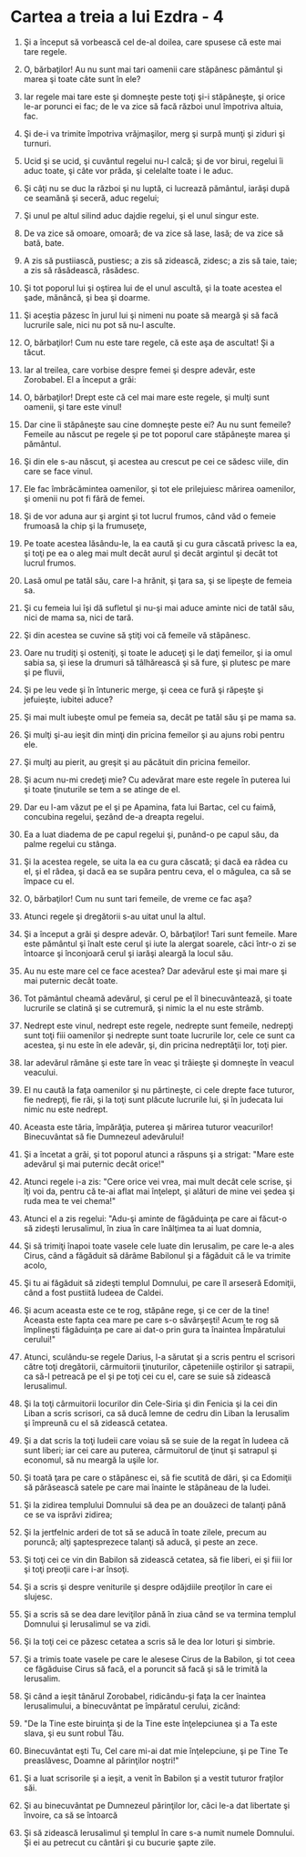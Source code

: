 # Cartea a treia a lui Ezdra - 4

1. Şi a început să vorbească cel de-al doilea, care spusese că este mai tare regele. 

2. O, bărbaţilor! Au nu sunt mai tari oamenii care stăpânesc pământul şi marea şi toate câte sunt în ele? 

3. Iar regele mai tare este şi domneşte peste toţi şi-i stăpâneşte, şi orice le-ar porunci ei fac; de le va zice să facă război unul împotriva altuia, fac. 

4. Şi de-i va trimite împotriva vrăjmaşilor, merg şi surpă munţi şi ziduri şi turnuri. 

5. Ucid şi se ucid, şi cuvântul regelui nu-l calcă; şi de vor birui, regelui îi aduc toate, şi câte vor prăda, şi celelalte toate i le aduc. 

6. Şi câţi nu se duc la război şi nu luptă, ci lucrează pământul, iarăşi după ce seamănă şi seceră, aduc regelui; 

7. Şi unul pe altul silind aduc dajdie regelui, şi el unul singur este. 

8. De va zice să omoare, omoară; de va zice să lase, lasă; de va zice să bată, bate. 

9. A zis să pustiiască, pustiesc; a zis să zidească, zidesc; a zis să taie, taie; a zis să răsădească, răsădesc. 

10. Şi tot poporul lui şi oştirea lui de el unul ascultă, şi la toate acestea el şade, mănâncă, şi bea şi doarme. 

11. Şi aceştia păzesc în jurul lui şi nimeni nu poate să meargă şi să facă lucrurile sale, nici nu pot să nu-l asculte. 

12. O, bărbaţilor! Cum nu este tare regele, că este aşa de ascultat! Şi a tăcut. 

13. Iar al treilea, care vorbise despre femei şi despre adevăr, este Zorobabel. El a început a grăi: 

14. O, bărbaţilor! Drept este că cel mai mare este regele, şi mulţi sunt oamenii, şi tare este vinul! 

15. Dar cine îi stăpâneşte sau cine domneşte peste ei? Au nu sunt femeile? Femeile au născut pe regele şi pe tot poporul care stăpâneşte marea şi pământul. 

16. Şi din ele s-au născut, şi acestea au crescut pe cei ce sădesc viile, din care se face vinul. 

17. Ele fac îmbrăcămintea oamenilor, şi tot ele prilejuiesc mărirea oamenilor, şi omenii nu pot fi fără de femei. 

18. Şi de vor aduna aur şi argint şi tot lucrul frumos, când văd o femeie frumoasă la chip şi la frumuseţe, 

19. Pe toate acestea lăsându-le, la ea caută şi cu gura căscată privesc la ea, şi toţi pe ea o aleg mai mult decât aurul şi decât argintul şi decât tot lucrul frumos. 

20. Lasă omul pe tatăl său, care l-a hrănit, şi ţara sa, şi se lipeşte de femeia sa. 

21. Şi cu femeia lui îşi dă sufletul şi nu-şi mai aduce aminte nici de tatăl său, nici de mama sa, nici de tară. 

22. Şi din acestea se cuvine să ştiţi voi că femeile vă stăpânesc. 

23. Oare nu trudiţi şi osteniţi, şi toate le aduceţi şi le daţi femeilor, şi ia omul sabia sa, şi iese la drumuri să tâlhărească şi să fure, şi plutesc pe mare şi pe fluvii, 

24. Şi pe leu vede şi în întuneric merge, şi ceea ce fură şi răpeşte şi jefuieşte, iubitei aduce? 

25. Şi mai mult iubeşte omul pe femeia sa, decât pe tatăl său şi pe mama sa. 

26. Şi mulţi şi-au ieşit din minţi din pricina femeilor şi au ajuns robi pentru ele. 

27. Şi mulţi au pierit, au greşit şi au păcătuit din pricina femeilor. 

28. Şi acum nu-mi credeţi mie? Cu adevărat mare este regele în puterea lui şi toate ţinuturile se tem a se atinge de el. 

29. Dar eu l-am văzut pe el şi pe Apamina, fata lui Bartac, cel cu faimă, concubina regelui, şezând de-a dreapta regelui. 

30. Ea a luat diadema de pe capul regelui şi, punând-o pe capul său, da palme regelui cu stânga. 

31. Şi la acestea regele, se uita la ea cu gura căscată; şi dacă ea râdea cu el, şi el râdea, şi dacă ea se supăra pentru ceva, el o măgulea, ca să se împace cu el. 

32. O, bărbaţilor! Cum nu sunt tari femeile, de vreme ce fac aşa? 

33. Atunci regele şi dregătorii s-au uitat unul la altul. 

34. Şi a început a grăi şi despre adevăr. O, bărbaţilor! Tari sunt femeile. Mare este pământul şi înalt este cerul şi iute la alergat soarele, căci într-o zi se întoarce şi înconjoară cerul şi iarăşi aleargă la locul său. 

35. Au nu este mare cel ce face acestea? Dar adevărul este şi mai mare şi mai puternic decât toate. 

36. Tot pământul cheamă adevărul, şi cerul pe el îl binecuvântează, şi toate lucrurile se clatină şi se cutremură, şi nimic la el nu este strâmb. 

37. Nedrept este vinul, nedrept este regele, nedrepte sunt femeile, nedrepţi sunt toţi fiii oamenilor şi nedrepte sunt toate lucrurile lor, cele ce sunt ca acestea, şi nu este în ele adevăr, şi, din pricina nedreptăţii lor, toţi pier. 

38. Iar adevărul rămâne şi este tare în veac şi trăieşte şi domneşte în veacul veacului. 

39. El nu caută la faţa oamenilor şi nu părtineşte, ci cele drepte face tuturor, fie nedrepţi, fie răi, şi la toţi sunt plăcute lucrurile lui, şi în judecata lui nimic nu este nedrept. 

40. Aceasta este tăria, împărăţia, puterea şi mărirea tuturor veacurilor! Binecuvântat să fie Dumnezeul adevărului! 

41. Şi a încetat a grăi, şi tot poporul atunci a răspuns şi a strigat: "Mare este adevărul şi mai puternic decât orice!" 

42. Atunci regele i-a zis: "Cere orice vei vrea, mai mult decât cele scrise, şi îţi voi da, pentru că te-ai aflat mai înţelept, şi alături de mine vei şedea şi ruda mea te vei chema!" 

43. Atunci el a zis regelui: "Adu-şi aminte de făgăduinţa pe care ai făcut-o să zideşti Ierusalimul, în ziua în care înălţimea ta ai luat domnia, 

44. Şi să trimiţi înapoi toate vasele cele luate din Ierusalim, pe care le-a ales Cirus, când a făgăduit să dărâme Babilonul şi a făgăduit că le va trimite acolo, 

45. Şi tu ai făgăduit să zideşti templul Domnului, pe care îl arseseră Edomiţii, când a fost pustiită Iudeea de Caldei. 

46. Şi acum aceasta este ce te rog, stăpâne rege, şi ce cer de la tine! Aceasta este fapta cea mare pe care s-o săvârşeşti! Acum te rog să împlineşti făgăduinţa pe care ai dat-o prin gura ta înaintea Împăratului cerului!" 

47. Atunci, sculându-se regele Darius, l-a sărutat şi a scris pentru el scrisori către toţi dregătorii, cârmuitorii ţinuturilor, căpeteniile oştirilor şi satrapii, ca să-l petreacă pe el şi pe toţi cei cu el, care se suie să zidească Ierusalimul. 

48. Şi la toţi cârmuitorii locurilor din Cele-Siria şi din Fenicia şi la cei din Liban a scris scrisori, ca să ducă lemne de cedru din Liban la Ierusalim şi împreună cu el să zidească cetatea. 

49. Şi a dat scris la toţi Iudeii care voiau să se suie de la regat în Iudeea că sunt liberi; iar cei care au puterea, cârmuitorul de ţinut şi satrapul şi economul, să nu meargă la uşile lor. 

50. Şi toată ţara pe care o stăpânesc ei, să fie scutită de dări, şi ca Edomiţii să părăsească satele pe care mai înainte le stăpâneau de la Iudei. 

51. Şi la zidirea templului Domnului să dea pe an douăzeci de talanţi până ce se va isprăvi zidirea; 

52. Şi la jertfelnic arderi de tot să se aducă în toate zilele, precum au poruncă; alţi şaptesprezece talanţi să aducă, şi peste an zece. 

53. Şi toţi cei ce vin din Babilon să zidească cetatea, să fie liberi, ei şi fiii lor şi toţi preoţii care i-ar însoţi. 

54. Şi a scris şi despre veniturile şi despre odăjdiile preoţilor în care ei slujesc. 

55. Şi a scris să se dea dare leviţilor până în ziua când se va termina templul Domnului şi Ierusalimul se va zidi. 

56. Şi la toţi cei ce păzesc cetatea a scris să le dea lor loturi şi simbrie. 

57. Şi a trimis toate vasele pe care le alesese Cirus de la Babilon, şi tot ceea ce făgăduise Cirus să facă, el a poruncit să facă şi să le trimită la Ierusalim. 

58. Şi când a ieşit tânărul Zorobabel, ridicându-şi faţa la cer înaintea Ierusalimului, a binecuvântat pe împăratul cerului, zicând: 

59. "De la Tine este biruinţa şi de la Tine este înţelepciunea şi a Ta este slava, şi eu sunt robul Tău. 

60. Binecuvântat eşti Tu, Cel care mi-ai dat mie înţelepciune, şi pe Tine Te preaslăvesc, Doamne al părinţilor noştri!" 

61. Şi a luat scrisorile şi a ieşit, a venit în Babilon şi a vestit tuturor fraţilor săi. 

62. Şi au binecuvântat pe Dumnezeul părinţilor lor, căci le-a dat libertate şi învoire, ca să se întoarcă 

63. Şi să zidească Ierusalimul şi templul în care s-a numit numele Domnului. Şi ei au petrecut cu cântări şi cu bucurie şapte zile. 

